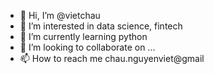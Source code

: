 - 👋 Hi, I’m @vietchau
- 👀 I’m interested in data science, fintech 
- 🌱 I’m currently learning python 
- 💞️ I’m looking to collaborate on ...
- 📫 How to reach me chau.nguyenviet@gmail 

<!---
vietchau/vietchau is a ✨ special ✨ repository because its `README.md` (this file) appears on your GitHub profile.
You can click the Preview link to take a look at your changes.
--->
